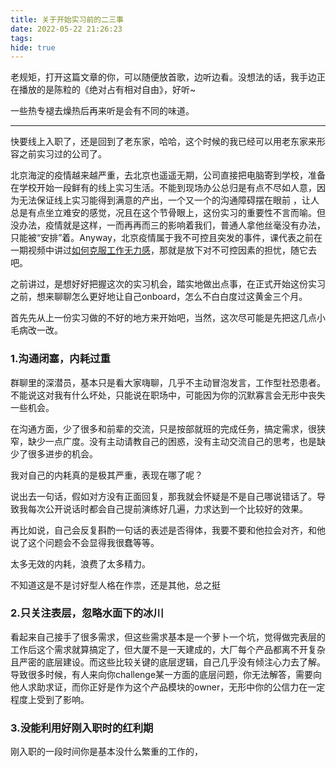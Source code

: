 ```yaml
---
title: 关于开始实习前的二三事
date: 2022-05-22 21:26:23
tags:
hide: true
---
```


老规矩，打开这篇文章的你，可以随便放首歌，边听边看。没想法的话，我手边正在播放的是陈粒的《绝对占有相对自由》，好听~

一些热专褪去燥热后再来听是会有不同的味道。

---

快要线上入职了，还是回到了老东家，哈哈，这个时候的我已经可以用老东家来形容之前实习过的公司了。

北京海淀的疫情越来越严重，去北京也遥遥无期，公司直接把电脑寄到学校，准备在学校开始一段鲜有的线上实习生活。不能到现场办公总归是有点不尽如人意，因为无法保证线上实习能得到满意的产出，一个又一个的沟通障碍摆在眼前 ，让人总是有点坐立难安的感觉，况且在这个节骨眼上，这份实习的重要性不言而喻。但没办法，疫情就是这样，一而再再而三的影响着我们，普通人拿他丝毫没有办法，只能被“安排”着。Anyway，北京疫情属于我不可控且突发的事件，课代表之前在一期视频中讲过[如何克服工作无力感](https://www.bilibili.com/video/BV1sR4y1A7rT?spm_id_from=333.337.search-card.all.click)，那就是放下对不可控因素的担忧，随它去吧。

之前讲过，是想好好把握这次的实习机会，踏实地做出点事，在正式开始这份实习之前，想来聊聊怎么更好地让自己onboard，怎么不白白度过这黄金三个月。

首先先从上一份实习做的不好的地方来开始吧，当然，这次尽可能是先把这几点小毛病改一改。

### 1.沟通闭塞，内耗过重

群聊里的深潜员，基本只是看大家嗨聊，几乎不主动冒泡发言，工作型社恐患者。不能说这对我有什么坏处，只能说在职场中，可能因为你的沉默寡言会无形中丧失一些机会。

在沟通方面，少了很多和前辈的交流，只是按部就班的完成任务，搞定需求，很狭窄，缺少一点广度。没有主动请教自己的困惑，没有主动交流自己的思考，也是缺少了很多进步的机会。

我对自己的内耗真的是极其严重，表现在哪了呢？

说出去一句话，假如对方没有正面回复，那我就会怀疑是不是自己哪说错话了。导致我每次公开说话时都会自己提前演练好几遍，力求达到一个比较好的效果。

再比如说，自己会反复斟酌一句话的表述是否得体，我要不要和他拉会对齐，和他说了这个问题会不会显得我很蠢等等。

太多无效的内耗，浪费了太多精力。

不知道这是不是讨好型人格在作祟，还是其他，总之挺

### 2.只关注表层，忽略水面下的冰川

看起来自己接手了很多需求，但这些需求基本是一个萝卜一个坑，觉得做完表层的工作后这个需求就算搞定了，但大厦不是一天建成的，大厂每个产品都离不开复杂且严密的底层建设。而这些比较关键的底层逻辑，自己几乎没有倾注心力去了解。导致很多时候，有人来向你challenge某一方面的底层问题，你无法解答，需要向他人求助求证，而你正好是作为这个产品模块的owner，无形中你的公信力在一定程度上受到了影响。

### 3.没能利用好刚入职时的红利期

刚入职的一段时间你是基本没什么繁重的工作的，
